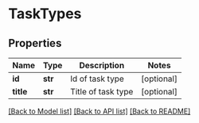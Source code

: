 # TaskTypes

## Properties
Name | Type | Description | Notes
------------ | ------------- | ------------- | -------------
**id** | **str** | Id of task type | [optional] 
**title** | **str** | Title of task type | [optional] 

[[Back to Model list]](../README.md#documentation-for-models) [[Back to API list]](../README.md#documentation-for-api-endpoints) [[Back to README]](../README.md)


